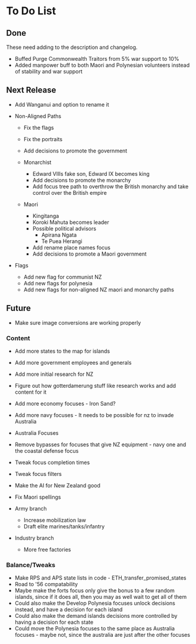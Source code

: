 # To Do List

## Done

These need adding to the description and changelog.
- Buffed Purge Commonwealth Traitors from 5% war support to 10%
- Added manpower buff to both Maori and Polynesian volunteers instead of stability and war support

## Next Release

- Add Wanganui and option to rename it

- Non-Aligned Paths
  - Fix the flags
  - Fix the portraits

  - Add decisions to promote the government
  - Monarchist
    - Edward VIIIs fake son, Edward IX becomes king
    - Add decisions to promote the monarchy
    - Add focus tree path to overthrow the British monarchy and take control over the British empire
  - Maori
    - Kingitanga
    - Koroki Mahuta becomes leader
    - Possible political advisors
      - Apirana Ngata
      - Te Puea Herangi
    - Add rename place names focus
    - Add decisions to promote a Maori government

- Flags
  - Add new flag for communist NZ
  - Add new flags for polynesia
  - Add new flags for non-aligned NZ maori and monarchy paths

## Future

- Make sure image conversions are working properly

### Content

- Add more states to the map for islands
- Add more government employees and generals
- Add more initial research for NZ

- Figure out how gotterdamerung stuff like research works and add content for it

- Add more economy focuses - Iron Sand?
- Add more navy focuses - It needs to be possible for nz to invade Australia
- Australia Focuses
- Remove bypasses for focuses that give NZ equipment - navy one and the coastal defense focus
- Tweak focus completion times
- Tweak focus filters
- Make the AI for New Zealand good
- Fix Maori spellings

- Army branch
  - Increase mobilization law
  - Draft elite marines/tanks/infantry

- Industry branch
  - More free factories

### Balance/Tweaks

- Make RPS and APS state lists in code - ETH_transfer_promised_states
- Road to '56 compatability
- Maybe make the forts focus only give the bonus to a few random islands, since if it does all, then you may as well wait to get all of them
- Could also make the Develop Polynesia focuses unlock decisions instead, and have a decision for each island
- Could also make the demand islands decisions more controlled by having a decision for each state
- Could move the Polynesia focuses to the same place as Australia focuses - maybe not, since the australia are just after the other focuses
